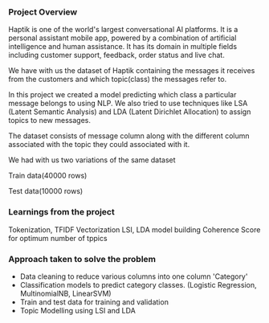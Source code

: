 ### Project Overview

 Haptik is one of the world's largest conversational AI platforms. It is a personal assistant mobile app, powered by a combination of artificial intelligence and human assistance. It has its domain in multiple fields including customer support, feedback, order status and live chat.

We have with us the dataset of Haptik containing the messages it receives from the customers and which topic(class) the messages refer to.

In this project we created a model predicting which class a particular message belongs to using NLP. We also tried to use techniques like LSA (Latent Semantic Analysis) and LDA (Latent Dirichlet Allocation) to assign topics to new messages.

The dataset consists of message column along with the different column associated with the topic they could associated with it.

We had with us two variations of the same dataset

Train data(40000 rows)

Test data(10000 rows) 


### Learnings from the project

 Tokenization, TFIDF Vectorization
LSI, LDA model building
Coherence Score for optimum number of tppics


### Approach taken to solve the problem

 - Data cleaning to reduce various columns into one column 'Category'
- Classification models to predict category classes. (Logistic Regression, MultinomialNB, LinearSVM)
- Train and test data for training and validation
- Topic Modelling using LSI and LDA


